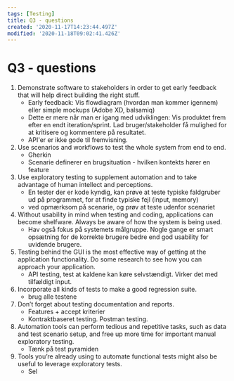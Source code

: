 ```yaml
---
tags: [Testing]
title: Q3 - questions
created: '2020-11-17T14:23:44.497Z'
modified: '2020-11-18T09:02:41.426Z'
---
```


# Q3 - questions

1. Demonstrate software to stakeholders in order to get early feedback that will help direct building the right stuff.
    - Early feedback: Vis flowdiagram (hvordan man kommer igennem) eller simple mockups (Adobe XD, balsamiq)
    - Dette er mere når man er igang med udviklingen: Vis produktet frem efter en endt iteration/sprint. Lad bruger/stakeholder få mulighed for at kritisere og kommentere på resultatet.  
    - API'er er ikke gode til fremvisning.
2. Use scenarios and workflows to test the whole system from end to end.
    - Gherkin
    - Scenarie definerer en brugsituation - hvilken kontekts hører en feature
3. Use exploratory testing to supplement automation and to take advantage of human intellect and perceptions.
    - En tester der er kode kyndig, kan prøve at teste typiske faldgruber ud på programmet, for at finde typiske fejl (input, memory)
    - ved opmærksom på scenarie, og prøv at teste udenfor scenariet
4. Without usability in mind when testing and coding, applications can become shelfware. Always be aware of how the system is being used.
    - Hav også fokus på systemets målgruppe. Nogle gange er smart opsætning for de korrekte brugere bedre end god usability for uvidende brugere.
5. Testing behind the GUI is the most effective way of getting at the application functionality. Do some research to see how you can approach your application.
    - API testing, test at kaldene kan køre selvstændigt. Virker det med tilfældigt input.
6. Incorporate all kinds of tests to make a good regression suite.
    - brug alle testene
7. Don’t forget about testing documentation and reports.
    - Features + accept kriterier
    - Kontraktbaseret testing. Postman testing.
8. Automation tools can perform tedious and repetitive tasks, such as data and test scenario setup, and free up more time for important manual exploratory testing.
    - Tænk på test pyramiden
9. Tools you’re already using to automate functional tests might also be useful to leverage exploratory tests.
    - Sel

